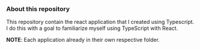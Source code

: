 ### About this repository
This repository contain the react application that I created using Typescript. I do this with a goal to familiarize myself using TypeScript with React. 

**NOTE**: Each application already in their own respective folder. 